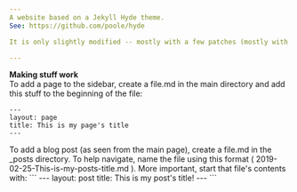 ```yaml
---
A website based on a Jekyll Hyde theme.  
See: https://github.com/poole/hyde  

It is only slightly modified -- mostly with a few patches (mostly with the _config.yml) on deprecated stuff; formatting (/public/../hyde.css); and link references now tend to be absolute rather than relative links.  

---
```

**Making stuff work**  
To add a page to the sidebar, create a file.md in the main directory and add this stuff to the beginning of the file:  

```
---
layout: page
title: This is my page's title
---
```
<p />
To add a blog post (as seen from the main page), create a file.md in the _posts directory. To help navigate, name the file using this format ( 2019-02-25-This-is-my-posts-title.md ). More important, start that file's contents with:
```
---
layout: post
title: This is my post's title!
---
```
